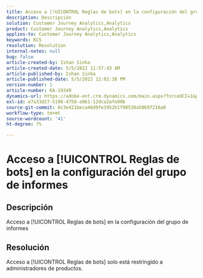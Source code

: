 ```yaml
---
title: Acceso a [!UICONTROL Reglas de bots] en la configuración del grupo de informes
description: Descripción
solution: Customer Journey Analytics,Analytics
product: Customer Journey Analytics,Analytics
applies-to: Customer Journey Analytics,Analytics
keywords: KCS
resolution: Resolution
internal-notes: null
bug: false
article-created-by: Ishan Sinha
article-created-date: 5/5/2022 11:57:43 AM
article-published-by: Ishan Sinha
article-published-date: 5/5/2022 12:02:38 PM
version-number: 1
article-number: KA-19349
dynamics-url: https://adobe-ent.crm.dynamics.com/main.aspx?forceUCI=1&pagetype=entityrecord&etn=knowledgearticle&id=4c74f48b-6acc-ec11-a7b5-6045bd00db25
exl-id: e7a33d27-5196-4758-a961-12dca2afe99b
source-git-commit: 0c3e421beca46d9fe1952b1f98538a50697216a0
workflow-type: tm+mt
source-wordcount: '41'
ht-degree: 7%

---
```


# Acceso a [!UICONTROL Reglas de bots] en la configuración del grupo de informes

## Descripción

Acceso a [!UICONTROL Reglas de bots] en la configuración del grupo de informes

## Resolución


Acceso a [!UICONTROL Reglas de bots] solo está restringido a administradores de productos.
